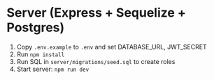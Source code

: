 # Server (Express + Sequelize + Postgres)

1. Copy `.env.example` to `.env` and set DATABASE_URL, JWT_SECRET
2. Run `npm install`
3. Run SQL in `server/migrations/seed.sql` to create roles
4. Start server: `npm run dev`
